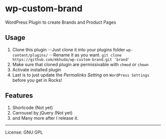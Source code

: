 # wp-custom-brand
WordPress Plugin to create Brands and Product Pages

## Usage
1. Clone this plugin
⋅⋅⋅Just clone it into your plugins folder `wp-content/plugins/`
⋅⋅⋅Rename it as you want. `git clone https://github.com/mkhuda/wp-custom-brand.git 'brand'`
2. Make sure that cloned plugin are permissivable with `chmod` or `chown`
3. Activate installed plugin
4. Last is to just update the *Permalinks Setting* on `WordPress Settings` before you get in Rocks!

## Features
1. Shortcode (Not yet)
2. Carrousel by jQuery (Not yet)
3. and Many more after I release it.

---
License: GNU GPL